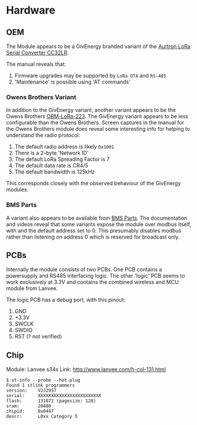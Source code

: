 # Hardware

## OEM

The Module appears to be a GivEnergy branded variant of the [Aurtron LoRa Serial Converter CC32LR](http://www.aurtron.com/en/h-col-262.html).

The manual reveals that:
1. Firmware upgrades may be supported by `LoRa OTA` and `RS-485`
2. 'Maintenance' is possible using 'AT commands'

### Owens Brothers Variant

In addition to the GivEnergy variant, another variant appears to be the Owens Brothers [OBM-LoRa-223](https://owen-brothers.com/obm-lora-223-long-range-wireless-transceiver.html).  The GivEnergy variant appears to be less configurable than the Owens Brothers.  Screen captures in the manual for the Owens Brothers module does reveal some interesting info for helping to understand the radio protocol:

1. The default radio address is likely `0x1001`
2. There is a 2-byte 'Network ID'
3. The default LoRa Spreading Factor is 7
4. The default data rate is CR4/5
5. The default bandwidth is 125kHz

This corresponds closely with the observed behaviour of the GivEnergy modules.

### BMS Parts

A variant also appears to be available from [BMS Parts](https://bmsparts.co.uk/shop-maxking-limited/lora/lora-wireless-rs485-transmitter-and-receiver-2-units-lcd-screen/).  The documentation and videos reveal that some variants expose the module over modbus itself, with and the default address set to 0.  This presumably disables modbus rather than listening on address 0 which is reserved for broadcast only.

## PCBs

Internally the module consists of two PCBs.  One PCB contains a powersupply and RS485 interfacing logic.  The other 'logic' PCB seems to work exclusively at 3.3V and contains the combined wireless and MCU module from Lanvee.

The logic PCB has a debug port, with this pinout:

  1. GND
  2. +3.3V
  3. SWCLK
  4. SWDIO
  5. RST (? not verified)

## Chip
Module: Lanvee s34s
Link: http://www.lanvee.com/h-col-131.html

    $ st-info --probe --hot-plug
    Found 1 stlink programmers
    version:    V2J29S7
    serial:     XXXXXXXXXXXXXXXXXXXXXXXX
    flash:      131072 (pagesize: 128)
    sram:       20480
    chipid:     0x0447
    descr:      L0xx Category 5

